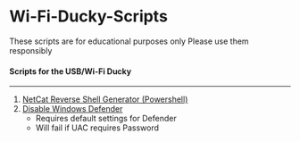 # Wi-Fi-Ducky-Scripts

These scripts are for educational purposes only
Please use them responsibly

#### Scripts for the USB/Wi-Fi Ducky
----
1. [NetCat Reverse Shell Generator (Powershell)](https://github.com/HonkinWaffles/Wi-Fi-Ducky-Scripts/blob/main/NetCat%20Reverse%20Shell%20Generator%20(Powershell))
1. [Disable Windows Defender](https://github.com/HonkinWaffles/Wi-Fi-Ducky-Scripts/blob/main/Disable%20Windows%20Defender%20(Powershell))
    * Requires default settings for Defender
    * Will fail if UAC requires Password
